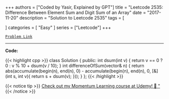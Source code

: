 
+++
authors = ["Coded by Yasir, Explained by GPT"]
title = "Leetcode 2535: Difference Between Element Sum and Digit Sum of an Array"
date = "2017-11-20"
description = "Solution to Leetcode 2535"
tags = [
    
]
categories = [
    "Easy"
]
series = ["Leetcode"]
+++



[`Problem Link`](https://leetcode.com/problems/difference-between-element-sum-and-digit-sum-of-an-array/description/)

---

**Code:**

{{< highlight cpp >}}
class Solution {
public:
int dsum(int v) {
    return v == 0 ? 0 : v % 10 + dsum(v / 10);
}
int differenceOfSum(vector<int>& n) {
    return abs(accumulate(begin(n), end(n), 0) - 
        accumulate(begin(n), end(n), 0, [&](int s, int v){ return s + dsum(v); }));
}
};
{{< /highlight >}}



{{< notice tip >}}
[Check out my Momentum Learning course at Udemy! 🚀 "](https://www.udemy.com/course/blind-75-the-data-structures-and-algorithms-essentials/)
{{< /notice >}}

